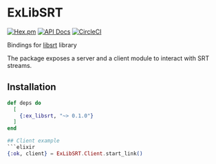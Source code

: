# ExLibSRT

[![Hex.pm](https://img.shields.io/hexpm/v/ex_m3u8.svg)](https://hex.pm/packages/ex_m3u8)
[![API Docs](https://img.shields.io/badge/api-docs-yellow.svg?style=flat)](https://hexdocs.pm/ex_m3u8/)
[![CircleCI](https://circleci.com/gh/membraneframework/ex_m3u8.svg?style=svg)](https://circleci.com/gh/membraneframework/ex_m3u8)

Bindings for [libsrt](https://github.com/Haivision/srt) library

The package exposes a server and a client module to interact with SRT streams.

## Installation

```elixir
def deps do
  [
    {:ex_libsrt, "~> 0.1.0"}
  ]
end

## Client example
```elixir
{:ok, client} = ExLibSRT.Client.start_link()
````

```

